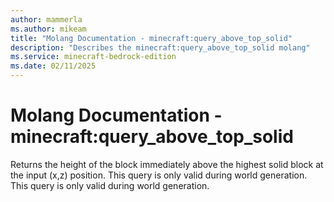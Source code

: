 ```yaml
---
author: mammerla
ms.author: mikeam
title: "Molang Documentation - minecraft:query_above_top_solid"
description: "Describes the minecraft:query_above_top_solid molang"
ms.service: minecraft-bedrock-edition
ms.date: 02/11/2025 
---
```


# Molang Documentation - minecraft:query_above_top_solid

Returns the height of the block immediately above the highest solid block at the input (x,z) position. This query is only valid during world generation. This query is only valid during world generation.
